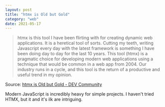 ```yaml
---
layout: post
title: "htmx is Old but Gold"
category: "web"
date: 2021-05-17
---
```


> htmx is this tool I have been flirting with for creating dynamic web applications. It is a heretical tool of sorts. Cutting my teeth, writing Javascript every day with the latest framework is something I have been doing day to day for the last 10 years. This tool (htmx) is a pragmatic choice for developing modern web applications using a technique that would be common in a web app from 2004. Our industry runs in a cycle, and this tool is the return of a productive and useful trend in my opinion.

Source: [htmx is Old but Gold - DEV Community](https://dev.to/ebuckley/htmx-is-old-but-gold-4i9i)

Modern JavaScript is incredibly heavy for simple projects. I haven't tried HTMX, but it and it's ilk are intriguing.
